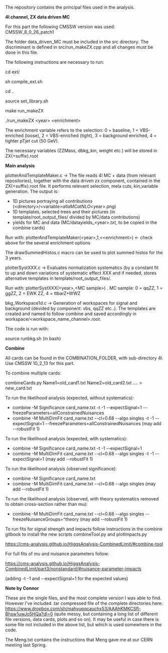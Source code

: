 The repository contains the principal files used in the analysis.

<b> 4l channel, ZX data driven MC </b>

For this part the following CMSSW version was used: CMSSW_8_0_26_patch1

The folder data_driven_MC must be included in the src directory. The discriminant is defined in src/run_makeZX.cpp 
and all changes must be done in this file.

The following instructions are necessary to run:

cd ext/

sh compile_ext.sh

cd ..

source set_library.sh

make run_makeZX

./run_makeZX &lt;year&gt; &lt;enrichment&gt;

The enrichment variable refers to the selection: 0 = baseline, 1 = VBS-enriched (loose), 2 = VBS-enriched (tight), 3 = background enriched, 4 = tighter pTjet cut (50 GeV). 

The necessary variables (ZZMass, dbkg_kin, weight etc.) will be stored in ZX(+suffix).root

<b> Main analysis </b>

plotterAndTemplateMaker.c -> The file reads 4l MC + data (from relevant repositories), together with the data driven zx component, contained in the ZX(+suffix).root file. It performs relevant selection, mela cuts, kin_variable generation. The output is:
- 1D pictures portraying all contributions (&lt;directory&gt;/&lt;variable&gt;_allaMCatNLO_&lt;year&gt;.png)
- 1D templates, selected trees and their pictures (in template/root_output_files/ divided by MC/data contributions) 
- yields for MC and data (MC/datayields_&lt;year&gt;.txt, to be copied in the combine cards) 

Run with: plotterAndTemplateMaker(&lt;year&gt;,1,&lt;&lt;enrichment&gt;)  <- check above for the several enrichment options

The drawSummedHistos.c macro can be used to plot summed histos for the 3 years.

plotterSystXXX.c -> Evaluates normalization systematics (by a constant fit to up and down variations of systematic
effect XXX and if needed, stores alternative templates in template/root_output_files/.

Run with: plotterSystXXX(&lt;year&gt;,&lt;MC sample&gt;) .
MC sample: 0 = qqZZ, 1 = ggZZ, 2 = EWK ZZ, 4 = ttbarZ+WWZ

bkg_Workspace1d.c -> Generation of workspaces for signal and background (devided by component: vbs, qqZZ etc..). 
The templates are created and named to follow combine and saved accordingly in workspace/&lt;workspace_name_channel&gt;.root.

The code is run with:

source runbkg.sh (in bash)

<b> Combine </b>

All cards can be found in the COMBINATION_FOLDER, with sub-directory 4l. Use CMSSW 10_2_13 for this part.

To combine multiple cards: 

combineCards.py Name1=old_card1.txt Name2=old_card2.txt .... > new_card.txt

To run the likelihood analysis (expected, without systematics): 

- combine -M Significance card_name.txt -t -1 --expectSignal=1 --freezeParameters=allConstrainedNuisances
- combine -M MultiDimFit card_name.txt --cl=0.68 --algo singles -t -1 --expectSignal=1 --freezeParameters=allConstrainedNuisances (may add --robustFit 1)

To run the likelihood analysis (expected, with systematics): 

- combine -M Significance card_name.txt -t -1 --expectSignal=1
- combine -M MultiDimFit card_name.txt --cl=0.68 --algo singles -t -1 --expectSignal=1 (may add --robustFit 1)

To run the likelihood analysis (observed significance): 

- combine -M Significance card_name.txt 
- combine -M MultiDimFit card_name.txt --cl=0.68 --algo singles (may add --robustFit 1)

To run the likelihood analysis (observed, with theory systematics removed to obtain cross-section rather than mu): 

- combine -M MultiDimFit card_name.txt --cl=0.68 --algo singles --freezeNuisanceGroups=^theory (may add --robustFit 1)

To run fits for signal strength and impacts follow instructions in the combine gitbook to install the new scripts
combineTool.py and plotImpacts.py

https://cms-analysis.github.io/HiggsAnalysis-CombinedLimit/#combine-tool

For full fits of mu and nuisance parameters follow:

https://cms-analysis.github.io/HiggsAnalysis-CombinedLimit/part3/nonstandard/#nuisance-parameter-impacts

(adding -t -1 and --expectSignal=1 for the expected values)

<b> Note by Connor </b>

These are the single files, and the most complete version I was able to find. However I've included .tar compressed file of the complete directories here: https://www.dropbox.com/sh/mahvupqcauchx53/AAAhKMKCSfl-Bhsw1uwJo5HQa?dl=0 (quite messy, but containing a long list of different file versions, data cards, plots and so on). It may be useful in case there is some file not included in the above list, but which is used somewhere in the code.

The Meng.txt contains the instructions that Meng gave me at our CERN meeting last Spring. 
